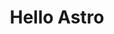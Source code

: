 ---
title: 'Hello Astro'
image: ../../assets/astro/astro-icon-dark.png
contact: 'info@hellotham.com'
description: 'Astronaut'
---